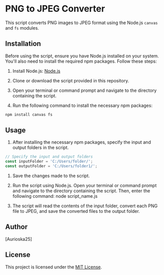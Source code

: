 # PNG to JPEG Converter

This script converts PNG images to JPEG format using the Node.js `canvas` and `fs` modules.

## Installation

Before using the script, ensure you have Node.js installed on your system. You'll also need to install the required npm packages. Follow these steps:

1. Install Node.js: [Node.js](https://nodejs.org)

2. Clone or download the script provided in this repository.

3. Open your terminal or command prompt and navigate to the directory containing the script.

4. Run the following command to install the necessary npm packages: 
```javascript
npm install canvas fs
```

## Usage

1. After installing the necessary npm packages, specify the input and output folders in the script.

```javascript
// Specify the input and output folders
const inputFolder = 'C:/Users/folder/';
const outputFolder = 'C:/Users/folder1/';
```
1. Save the changes made to the script.

2. Run the script using Node.js. Open your terminal or command prompt and navigate to the directory containing the script. Then, enter the following command: node script_name.js

3. The script will read the contents of the input folder, convert each PNG file to JPEG, and save the converted files to the output folder.

## Author

[Aurioska25]

## License

This project is licensed under the [MIT License](LICENSE).
